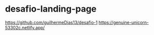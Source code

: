 # desafio-landing-page
https://github.com/guilhermeDias13/desafio-1
https://genuine-unicorn-53302c.netlify.app/
